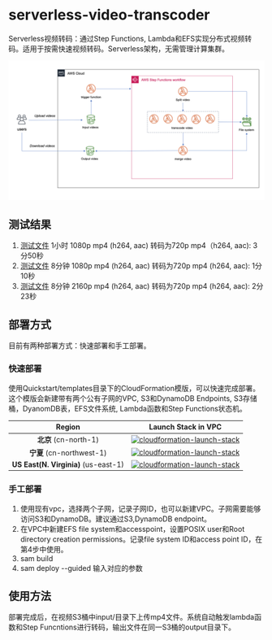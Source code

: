 # serverless-video-transcoder

Serverless视频转码：通过Step Functions, Lambda和EFS实现分布式视频转码。适用于按需快速视频转码。Serverless架构，无需管理计算集群。 

![](./images/serverless-video-transcoder.png)

## 测试结果

1. [测试文件](https://serverless-video-transcoder-bjs.s3.cn-north-1.amazonaws.com.cn/videos/beach_1h_1080p.mp4) 1小时 1080p mp4 (h264, aac) 转码为720p mp4（h264, aac): 3分50秒
2. [测试文件](https://serverless-video-transcoder-bjs.s3.cn-north-1.amazonaws.com.cn/videos/topgun_8m_1080p.mp4) 8分钟 1080p mp4 (h264, aac) 转码为720p mp4 (h264, aac): 1分10秒
3. [测试文件](https://serverless-video-transcoder-bjs.s3.cn-north-1.amazonaws.com.cn/videos/topgun_8m_2160p60.mp4) 8分钟 2160p mp4 (h264, aac) 转码为720p mp4 (h264, aac): 2分23秒



## 部署方式
目前有两种部署方式：快速部署和手工部署。

### 快速部署

使用Quickstart/templates目录下的CloudFormation模版，可以快速完成部署。这个模版会新建带有两个公有子网的VPC, S3和DynamoDB Endpoints, S3存储桶，DyanomDB表，EFS文件系统, Lambda函数和Step Functions状态机。

|           Region            |                     Launch Stack in VPC                      |
| :-------------------------: | :----------------------------------------------------------: |
| **北京** (cn-north-1)   | [![cloudformation-launch-stack](https://s3.amazonaws.com/cloudformation-examples/cloudformation-launch-stack.png)](https://console.amazonaws.cn/cloudformation/home?region=cn-north-1#/stacks/new?stackName=serverless-video-transcoder&templateURL=https://aws-quickstart-cn.s3.cn-northwest-1.amazonaws.com.cn/serverless-video-transcoder/main.template.yaml) |
| **宁夏** (cn-northwest-1) | [![cloudformation-launch-stack](https://s3.amazonaws.com/cloudformation-examples/cloudformation-launch-stack.png)](https://console.amazonaws.cn/cloudformation/home?region=cn-northwest-1#/stacks/new?stackName=serverless-video-transcoder&templateURL=https://aws-quickstart-cn.s3.cn-northwest-1.amazonaws.com.cn/serverless-video-transcoder/main.template.yaml) |
| **US East(N. Virginia)** (us-east-1) | [![cloudformation-launch-stack](https://s3.amazonaws.com/cloudformation-examples/cloudformation-launch-stack.png)](https://console.aws.amazon.com/cloudformation/home?region=us-east-1#/stacks/new?stackName=serverless-video-transcoder&templateURL=https://serverless-video-transcoder.s3.amazonaws.com/templates/template.yaml) |

### 手工部署
1. 使用现有vpc，选择两个子网，记录子网ID，也可以新建VPC。子网需要能够访问S3和DynamoDB。建议通过S3,DynamoDB endpoint。
2. 在VPC中新建EFS file system和accesspoint，设置POSIX user和Root directory creation permissions。记录file system ID和access point ID，在第4步中使用。
3. sam build
4. sam deploy --guided 输入对应的参数


## 使用方法

部署完成后，在视频S3桶中input/目录下上传mp4文件。系统自动触发lambda函数和Step Funcntions进行转码，输出文件在同一S3桶的output目录下。


